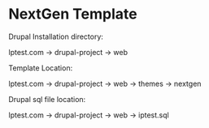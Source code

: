 # NextGen Template

Drupal Installation directory:

lptest.com -> drupal-project -> web

Template Location:

lptest.com -> drupal-project -> web -> themes -> nextgen

Drupal sql file location:

lptest.com -> drupal-project -> web -> iptest.sql



